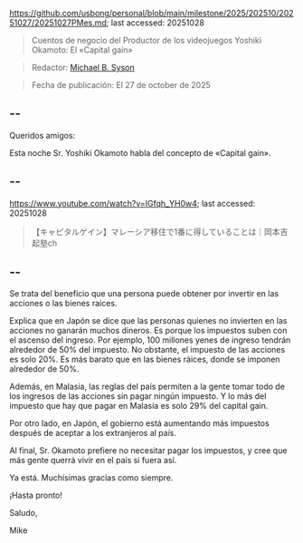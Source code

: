 https://github.com/usbong/personal/blob/main/milestone/2025/202510/20251027/20251027PMes.md; last accessed: 20251028

> Cuentos de negocio del Productor de los videojuegos Yoshiki Okamoto: El «Capital gain»

> Redactor: [Michael B. Syson](https://www.linkedin.com/in/michaelsyson/)

> Fecha de publicación: El 27 de october de 2025

## --

Queridos amigos:

Esta noche Sr. Yoshiki Okamoto habla del concepto de «Capital gain».

## --

https://www.youtube.com/watch?v=IGfqh_YH0w4; last accessed: 20251028

> 【キャピタルゲイン】マレーシア移住で1番に得していることは｜岡本吉起塾ch

## --

Se trata del beneficio que una persona puede obtener por invertir en las acciones o las bienes raíces.

Explica que en Japón se dice que las personas quienes no invierten en las acciones no ganarán muchos dineros. Es porque los impuestos suben con el ascenso del ingreso. Por ejemplo, 100 millones yenes de ingreso tendrán alrededor de 50% del impuesto. No obstante, el impuesto de las acciones es solo 20%. Es más barato que en las bienes ráices, donde se imponen alrededor de 50%.

Además, en Malasia, las reglas del país permiten a la gente tomar todo de los ingresos de las acciones sin pagar ningún impuesto. Y lo más del impuesto que hay que pagar en Malasia es solo 29% del capital gain.

Por otro lado, en Japón, el gobierno está aumentando más impuestos después de aceptar a los extranjeros al país.

Al final, Sr. Okamoto prefiere no necesitar pagar los impuestos, y cree que más gente querrá vivir en el país si fuera así.

Ya está. Muchísimas gracias como siempre.

¡Hasta pronto!

Saludo,

Mike

